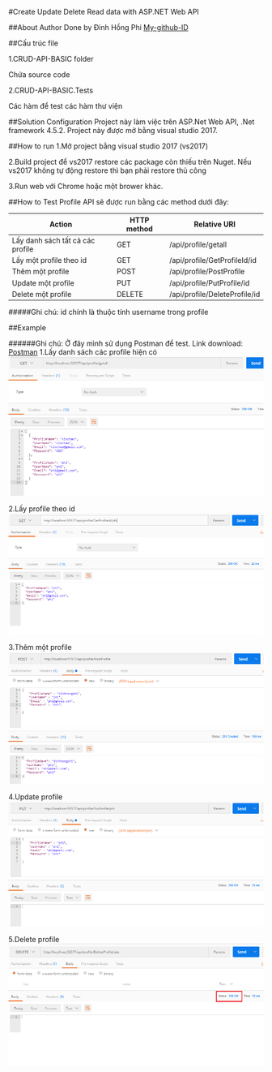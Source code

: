 ﻿#Create Update Delete Read data with ASP.NET Web API

##About Author
Done by Đinh Hồng Phi [My-github-ID](https://github.com/dinhhongphi)

##Cấu trúc file

1.CRUD-API-BASIC folder

Chứa source code

2.CRUD-API-BASIC.Tests

Các hàm để test các hàm thư viện

##Solution Configuration
Project này làm việc trên ASP.Net Web API, .Net framework 4.5.2.
Project này được mở bằng visual studio 2017.

##How to run
1.Mở project bằng visual studio 2017 (vs2017)

2.Build project để vs2017 restore các package còn thiếu trên Nuget. Nếu vs2017 không tự động restore thì bạn phải restore thủ công

3.Run web với Chrome hoặc một brower khác.

##How to Test
Profile API sẽ được run bằng các method dưới đây:

Action | HTTP method | Relative URI
------- | ----------- | ------------
Lấy danh sách tất cả các profile | GET | /api/profile/getall
Lấy một profile theo id | GET | /api/profile/GetProfileId/id
Thêm một profile | POST | /api/profile/PostProfile
Update một profile | PUT | /api/profile/PutProfile/id
Delete một profile | DELETE | /api/profile/DeleteProfile/id

#####Ghi chú: id chính là thuộc tính username trong profile

##Example

######Ghi chú: Ở đây mình sử dụng Postman để test. Link download: [Postman](https://www.getpostman.com/)
1.Lấy danh sách các profile hiện có
![GitHub Logo](/images/get-all.png)


2.Lấy profile theo id
![GitHub Logo](/images/get-profile-id.png)


3.Thêm một profile
![GitHub Logo](/images/add-post-method.png)


4.Update profile
![GitHub Logo](/images/update-put-method.png)


5.Delete profile
![GitHub Logo](/images/delete-method.png)
